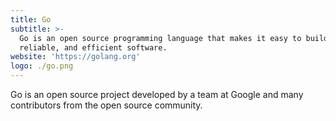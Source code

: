 ```yaml
---
title: Go
subtitle: >-
  Go is an open source programming language that makes it easy to build simple,
  reliable, and efficient software.
website: 'https://golang.org'
logo: ./go.png
---
```


Go is an open source project developed by a team at Google and many contributors from the open source community.
